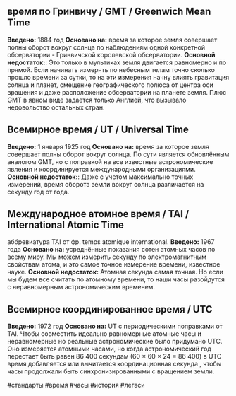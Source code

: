 ## время по Гринвичу / GMT / Greenwich Mean Time
**Введено:** 1884 год
**Основано на:** время за которое земля совершает полны оборот вокруг солнца по наблюдениям одной конкретной обсерватории - Гринвичской королевской обсерватории.
**Основной недостаток:**: Это только в мультиках земля двигается равномерно и по прямой. Если начинать измерять по небесным телам точно сколько прошло времени за сутки, то на эти измерения начну влиять гравитация солнца и планет, смещение географического полюса от центра оси вращения и даже расположение обсерватории на планете земля. Плюс GMT в явном виде задается только Англией, что вызывало недовольство остальных стран. 


## Всемирное время / UT / Universal Time
**Введено:** 1 января 1925 год
**Основано на:** время за которое земля совершает полны оборот вокруг солнца. По сути является обновлённым аналогом GMT, но с поправкой на все известные астрономические явления и координируется международными организациями.   
**Основной недостаток:**: Даже с учетом максимально точных измерений, время оборота земли вокруг солнца различается на секунду год от года. 


## Международное атомное время / TAI / International Atomic Time
аббревиатура TAI от фр. temps atomique international. 
**Введено:** 1967 года
**Основано на:** усреднённые показания сотен атомных часов по всему миру. Мы можем измерить секунду по электромагнитным свойствам атома, и это самое точное измерение времени, известное науке.
**Основной недостаток:** Атомная секунда самая точная. Но если мы будем все считать по атомному времени, то наши часы разойдутся с неравномерным астрономическим временем. 


## Всемирное координированное время / UTC
**Введено:** 1972 год
**Основано на:** UT с периодическими поправками от TAI.
Чтобы совместить идеально равномерные атомные часы и неравномерные но реальные астрономические было придумано UTC. Оно измеряется атомными часами, но когда астрономический год перестает быть равен 86 400 секундам (60 × 60 × 24 = 86 400) в UTC время добавляется или вычитается координационная секунда , чтобы часы продолжали быть синхронизированными с вращением земли.  


#стандарты #время #часы #история #легаси